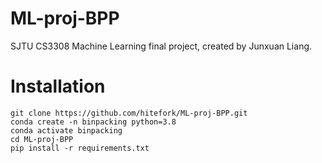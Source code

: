 # ML-proj-BPP
SJTU CS3308 Machine Learning final project, created by Junxuan Liang.



# Installation
```
git clone https://github.com/hitefork/ML-proj-BPP.git
conda create -n binpacking python=3.8
conda activate binpacking
cd ML-proj-BPP
pip install -r requirements.txt
```

